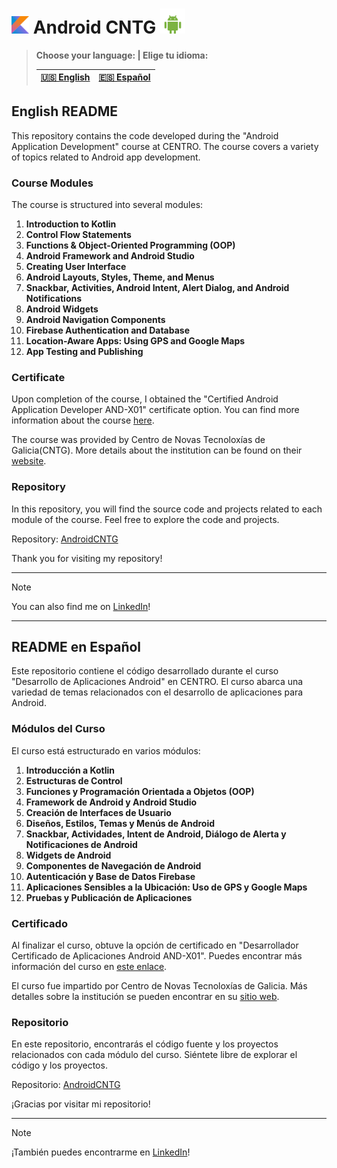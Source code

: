 <h1>
  <img src="./64px-Kotlin_Icon.svg.png" alt="Logo" width="28""/>
  Android CNTG
  <img src="./icons8-android-os.svg" alt="Logo" width="40""/>
</h1>

> **Choose your language: | Elige tu idioma:**
> 
> | [🇺🇸 English](#english-readme) | [🇪🇸 Español](#espanol-readme) |
> |---------------------------------|---------------------------------|



## <a name="english-readme"></a> English README

This repository contains the code developed during the "Android Application Development" course at CENTRO. The course covers a variety of topics related to Android app development.

### Course Modules

The course is structured into several modules:

1. **Introduction to Kotlin**
2. **Control Flow Statements**
3. **Functions & Object-Oriented Programming (OOP)**
4. **Android Framework and Android Studio**
5. **Creating User Interface**
6. **Android Layouts, Styles, Theme, and Menus**
7. **Snackbar, Activities, Android Intent, Alert Dialog, and Android Notifications**
8. **Android Widgets**
9. **Android Navigation Components**
10. **Firebase Authentication and Database**
11. **Location-Aware Apps: Using GPS and Google Maps**
12. **App Testing and Publishing**

### Certificate

Upon completion of the course, I obtained the "Certified Android Application Developer AND-X01" certificate option. You can find more information about the course [here](https://github.com/PabloSanchez87/AndroidCNTG/blob/main/AndroidApplicationDevelopment_CNTG.pdf).

The course was provided by Centro de Novas Tecnoloxías de Galicia(CNTG). More details about the institution can be found on their [website](https://cntg.xunta.gal/web/cntg).

### Repository

In this repository, you will find the source code and projects related to each module of the course. Feel free to explore the code and projects.

Repository: [AndroidCNTG](https://github.com/PabloSanchez87/AndroidCNTG)

Thank you for visiting my repository!

--- 

>[!NOTE]
You can also find me on [LinkedIn](https://www.linkedin.com/in/pablosancheztorres)!

---

## <a name="espanol-readme"></a> README en Español

Este repositorio contiene el código desarrollado durante el curso "Desarrollo de Aplicaciones Android" en CENTRO. El curso abarca una variedad de temas relacionados con el desarrollo de aplicaciones para Android.

### Módulos del Curso

El curso está estructurado en varios módulos:

1. **Introducción a Kotlin**
2. **Estructuras de Control**
3. **Funciones y Programación Orientada a Objetos (OOP)**
4. **Framework de Android y Android Studio**
5. **Creación de Interfaces de Usuario**
6. **Diseños, Estilos, Temas y Menús de Android**
7. **Snackbar, Actividades, Intent de Android, Diálogo de Alerta y Notificaciones de Android**
8. **Widgets de Android**
9. **Componentes de Navegación de Android**
10. **Autenticación y Base de Datos Firebase**
11. **Aplicaciones Sensibles a la Ubicación: Uso de GPS y Google Maps**
12. **Pruebas y Publicación de Aplicaciones**

### Certificado

Al finalizar el curso, obtuve la opción de certificado en "Desarrollador Certificado de Aplicaciones Android AND-X01". Puedes encontrar más información del curso en [este enlace](https://cntg.xunta.gal/web/cntg).

El curso fue impartido por Centro de Novas Tecnoloxías de Galicia. Más detalles sobre la institución se pueden encontrar en su [sitio web](https://cntg.xunta.gal/web/cntg).

### Repositorio

En este repositorio, encontrarás el código fuente y los proyectos relacionados con cada módulo del curso. Siéntete libre de explorar el código y los proyectos.

Repositorio: [AndroidCNTG](https://github.com/PabloSanchez87/AndroidCNTG)

¡Gracias por visitar mi repositorio!

---

>[!NOTE]
¡También puedes encontrarme en [LinkedIn](https://www.linkedin.com/in/pablosancheztorres)!
